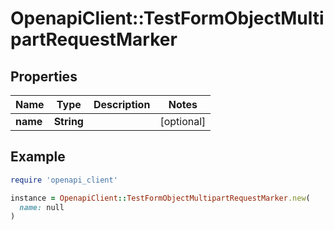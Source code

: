 # OpenapiClient::TestFormObjectMultipartRequestMarker

## Properties

| Name | Type | Description | Notes |
| ---- | ---- | ----------- | ----- |
| **name** | **String** |  | [optional] |

## Example

```ruby
require 'openapi_client'

instance = OpenapiClient::TestFormObjectMultipartRequestMarker.new(
  name: null
)
```

